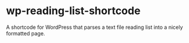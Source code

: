 wp-reading-list-shortcode
=========================

A shortcode for WordPress that parses a text file reading list into a nicely formatted page.
